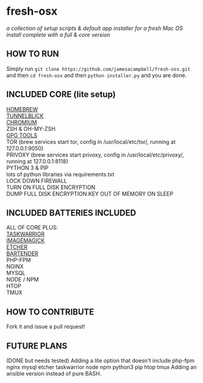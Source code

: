 # fresh-osx

_a collection of setup scripts &amp; default app installer for a fresh Mac OS install complete with a full & core version_

## HOW TO RUN

Simply run `git clone https://github.com/jamesacampbell/fresh-osx.git` and then `cd fresh-osx` and then `python installer.py` and you are done.

## INCLUDED CORE (lite setup)

[HOMEBREW](https://brew.sh)  
[TUNNELBLICK](https://www.tunnelblick.net/)   
[CHROMIUM](https://www.chromium.org/)  
ZSH & OH-MY-ZSH     
[GPG TOOLS](https://gpgtools.org/)   
TOR (brew services start tor, config in /usr/local/etc/tor/, running at 127.0.0.1:9050)     
PRIVOXY (brew services start privoxy, config in /usr/local/etc/privoxy/, running at 127.0.0.1:8118)    
PYTHON 3 & PIP     
lots of python libraries via requirements.txt   
LOCK DOWN FIREWALL   
TURN ON FULL DISK ENCRYPTION   
DUMP FULL DISK ENCRYPTION KEY OUT OF MEMORY ON SLEEP    

## INCLUDED BATTERIES INCLUDED

ALL OF CORE PLUS:   
[TASKWARRIOR](https://taskwarrior.org/)          
[IMAGEMAGICK](https://www.imagemagick.org/script/index.php)         
[ETCHER](https://etcher.io/)   
[BARTENDER](https://www.macbartender.com)    
PHP-FPM      
NGINX   
MYSQL   
NODE / NPM         
HTOP   
TMUX   

## HOW TO CONTRIBUTE

Fork it and issue a pull request!

## FUTURE PLANS

(DONE but needs tested) Adding a lite option that doesn't include php-fpm nginx mysql etcher taskwarrior node npm python3 pip htop tmux
Adding an ansible version instead of pure BASH.
